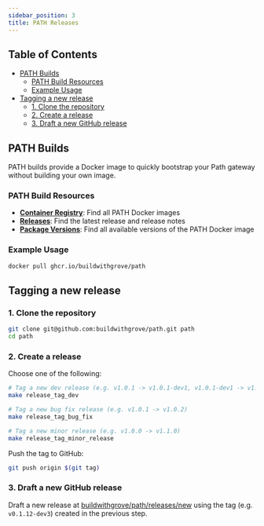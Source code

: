 ```yaml
---
sidebar_position: 3
title: PATH Releases
---
```


## Table of Contents <!-- omit in toc -->

- [PATH Builds](#path-builds)
  - [PATH Build Resources](#path-build-resources)
  - [Example Usage](#example-usage)
- [Tagging a new release](#tagging-a-new-release)
  - [1. Clone the repository](#1-clone-the-repository)
  - [2. Create a release](#2-create-a-release)
  - [3. Draft a new GitHub release](#3-draft-a-new-github-release)

## PATH Builds

PATH builds provide a Docker image to quickly bootstrap your Path gateway without building your own image.

### PATH Build Resources

- [**Container Registry**](https://github.com/buildwithgrove/path/pkgs/container/path): Find all PATH Docker images
- [**Releases**](https://github.com/buildwithgrove/path/releases): Find the latest release and release notes
- [**Package Versions**](https://github.com/buildwithgrove/path/pkgs/container/path/versions): Find all available versions of the PATH Docker image

### Example Usage

```sh
docker pull ghcr.io/buildwithgrove/path
```

## Tagging a new release

### 1. Clone the repository

```bash
git clone git@github.com:buildwithgrove/path.git path
cd path
```

### 2. Create a release

Choose one of the following:

```bash
# Tag a new dev release (e.g. v1.0.1 -> v1.0.1-dev1, v1.0.1-dev1 -> v1.0.1-dev2)
make release_tag_dev

# Tag a new bug fix release (e.g. v1.0.1 -> v1.0.2)
make release_tag_bug_fix

# Tag a new minor release (e.g. v1.0.0 -> v1.1.0)
make release_tag_minor_release
```

Push the tag to GitHub:

```bash
git push origin $(git tag)
```

### 3. Draft a new GitHub release

Draft a new release at [buildwithgrove/path/releases/new](https://github.com/buildwithgrove/path/releases/new) using the tag (e.g. `v0.1.12-dev3`) created in the previous step.
